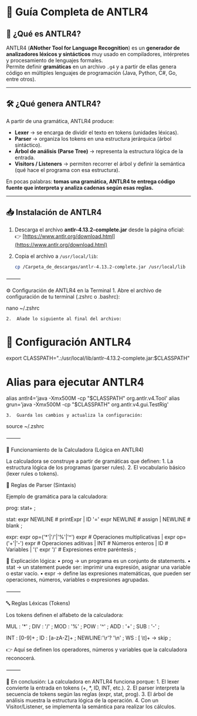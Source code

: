 # 🚀 Guía Completa de ANTLR4

## 📌 ¿Qué es ANTLR4?
ANTLR4 (**ANother Tool for Language Recognition**) es un **generador de analizadores léxicos y sintácticos** muy usado en compiladores, intérpretes y procesamiento de lenguajes formales.  
Permite definir **gramáticas** en un archivo `.g4` y a partir de ellas genera código en múltiples lenguajes de programación (Java, Python, C#, Go, entre otros).

---

## 🛠️ ¿Qué genera ANTLR4?
A partir de una gramática, ANTLR4 produce:
- **Lexer** → se encarga de dividir el texto en tokens (unidades léxicas).  
- **Parser** → organiza los tokens en una estructura jerárquica (árbol sintáctico).  
- **Árbol de análisis (Parse Tree)** → representa la estructura lógica de la entrada.  
- **Visitors / Listeners** → permiten recorrer el árbol y definir la semántica (qué hace el programa con esa estructura).

En pocas palabras: **tomas una gramática, ANTLR4 te entrega código fuente que interpreta y analiza cadenas según esas reglas.**

---

## 📥 Instalación de ANTLR4
1. Descarga el archivo **antlr-4.13.2-complete.jar** desde la página oficial:  
   👉 [https://www.antlr.org/download.html](https://www.antlr.org/download.html)

2. Copia el archivo a `/usr/local/lib`:
   ```bash
   cp /Carpeta_de_descargas/antlr-4.13.2-complete.jar /usr/local/lib


⸻

⚙️ Configuración de ANTLR4 en la Terminal
	1.	Abre el archivo de configuración de tu terminal (.zshrc o .bashrc):

nano ~/.zshrc


	2.	Añade lo siguiente al final del archivo:

# 🔧 Configuración ANTLR4
export CLASSPATH=".:/usr/local/lib/antlr-4.13.2-complete.jar:$CLASSPATH"

# Alias para ejecutar ANTLR4
alias antlr4='java -Xmx500M -cp "$CLASSPATH" org.antlr.v4.Tool'
alias grun='java -Xmx500M -cp "$CLASSPATH" org.antlr.v4.gui.TestRig'


	3.	Guarda los cambios y actualiza la configuración:

source ~/.zshrc



⸻

🧮 Funcionamiento de la Calculadora (Lógica en ANTLR4)

La calculadora se construye a partir de gramáticas que definen:
	1.	La estructura lógica de los programas (parser rules).
	2.	El vocabulario básico (lexer rules o tokens).

📖 Reglas de Parser (Sintaxis)

Ejemplo de gramática para la calculadora:

prog: stat+ ;

stat: expr NEWLINE              # printExpr
    | ID '=' expr NEWLINE       # assign
    | NEWLINE                   # blank
    ;

expr: expr op=('*'|'/'|'%'|'^') expr # Operaciones multiplicativas
    | expr op=('+'|'-') expr        # Operaciones aditivas
    | INT                           # Números enteros
    | ID                            # Variables
    | '(' expr ')'                  # Expresiones entre paréntesis
    ;

🔎 Explicación lógica:
	•	prog → un programa es un conjunto de statements.
	•	stat → un statement puede ser: imprimir una expresión, asignar una variable o estar vacío.
	•	expr → define las expresiones matemáticas, que pueden ser operaciones, números, variables o expresiones agrupadas.

⸻

🔤 Reglas Léxicas (Tokens)

Los tokens definen el alfabeto de la calculadora:

MUL : '*' ;
DIV : '/' ;
MOD : '%' ;
POW : '^' ;
ADD : '+' ;
SUB : '-' ;

INT : [0-9]+ ;
ID  : [a-zA-Z]+ ;
NEWLINE:'\r'? '\n' ;
WS  : [ \t]+ -> skip ;

👉 Aquí se definen los operadores, números y variables que la calculadora reconocerá.

⸻

📌 En conclusión:
La calculadora en ANTLR4 funciona porque:
	1.	El lexer convierte la entrada en tokens (+, *, ID, INT, etc.).
	2.	El parser interpreta la secuencia de tokens según las reglas (expr, stat, prog).
	3.	El árbol de análisis muestra la estructura lógica de la operación.
	4.	Con un Visitor/Listener, se implementa la semántica para realizar los cálculos.

